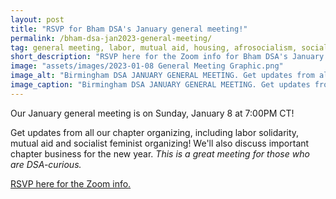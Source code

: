 ```yaml
---
layout: post
title: "RSVP for Bham DSA's January general meeting!"
permalink: /bham-dsa-jan2023-general-meeting/
tag: general meeting, labor, mutual aid, housing, afrosocialism, socialist feminism
short_description: "RSVP here for the Zoom info for Bham DSA's January general meeting on Sunday, January 8 at 7:00PM CT."
image: "assets/images/2023-01-08 General Meeting Graphic.png"
image_alt: "Birmingham DSA JANUARY GENERAL MEETING. Get updates from all our chapter organizing, including labor solidarity, mutual aid and socialist feminist organizing! We'll also discuss important chapter business for the new year. This is a great Zoom meeting for those who are DSA-curious. Sunday, January 8, 2023, 7:00PM CT. RSVP for the Zoom info at linktr.ee/bhamdsa"
image_caption: "Birmingham DSA JANUARY GENERAL MEETING. Get updates from all our chapter organizing, including labor solidarity, mutual aid and socialist feminist organizing! We'll also discuss important chapter business for the new year. This is a great Zoom meeting for those who are DSA-curious. Sunday, January 8, 2023, 7:00PM CT. RSVP for the Zoom info at linktr.ee/bhamdsa"
---
```


Our January general meeting is on Sunday, January 8 at 7:00PM CT!

Get updates from all our chapter organizing, including labor solidarity, mutual aid and socialist feminist organizing! We'll also discuss important chapter business for the new year. <i>This is a great meeting for those who are DSA-curious.</i>

[RSVP here for the Zoom info.](https://actionnetwork.org/events/bham-dsa-jan2023-general-meeting/)
